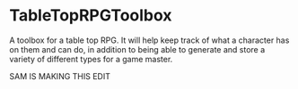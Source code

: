 # TableTopRPGToolbox
A toolbox for a table top RPG. It will help keep track of what a character has on them and can do, in addition to being able to generate and store a variety of different types for a game master.

SAM IS MAKING THIS EDIT
